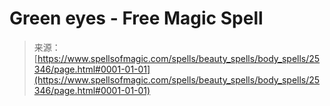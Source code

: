 <!--yml
category: 未分类
date: 2024-06-12 19:12:13
-->

# Green eyes - Free Magic Spell

> 来源：[https://www.spellsofmagic.com/spells/beauty_spells/body_spells/25346/page.html#0001-01-01](https://www.spellsofmagic.com/spells/beauty_spells/body_spells/25346/page.html#0001-01-01)
